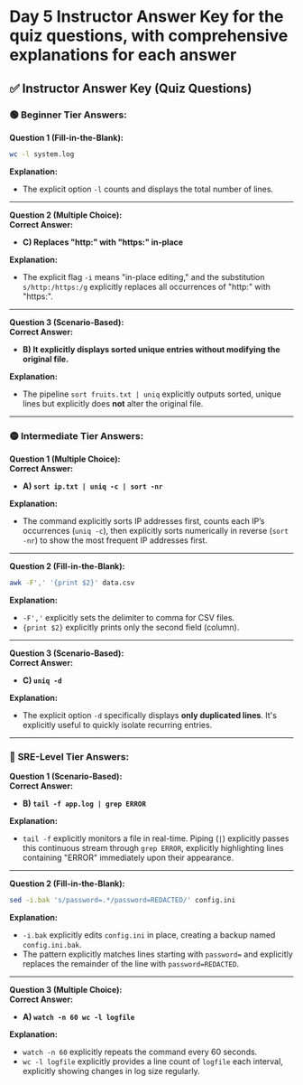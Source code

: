 # Day 5 Instructor Answer Key for the quiz questions, with comprehensive explanations for each answer

## ✅ **Instructor Answer Key (Quiz Questions)**

### 🟢 **Beginner Tier Answers:**

**Question 1 (Fill-in-the-Blank):**  

```bash
wc -l system.log
```

**Explanation:**  

- The explicit option `-l` counts and displays the total number of lines.

---

**Question 2 (Multiple Choice):**  
**Correct Answer:**  

- **C) Replaces "http:" with "https:" in-place**

**Explanation:**  

- The explicit flag `-i` means "in-place editing," and the substitution `s/http:/https:/g` explicitly replaces all occurrences of "http:" with "https:".

---

**Question 3 (Scenario-Based):**  
**Correct Answer:**  

- **B) It explicitly displays sorted unique entries without modifying the original file.**

**Explanation:**  

- The pipeline `sort fruits.txt | uniq` explicitly outputs sorted, unique lines but explicitly does **not** alter the original file.

---

### 🟡 **Intermediate Tier Answers:**

**Question 1 (Multiple Choice):**  
**Correct Answer:**  

- **A) `sort ip.txt | uniq -c | sort -nr`**

**Explanation:**  

- The command explicitly sorts IP addresses first, counts each IP’s occurrences (`uniq -c`), then explicitly sorts numerically in reverse (`sort -nr`) to show the most frequent IP addresses first.

---

**Question 2 (Fill-in-the-Blank):**  

```bash
awk -F',' '{print $2}' data.csv
```

**Explanation:**  

- `-F','` explicitly sets the delimiter to comma for CSV files.
- `{print $2}` explicitly prints only the second field (column).

---

**Question 3 (Scenario-Based):**  
**Correct Answer:**  

- **C) `uniq -d`**

**Explanation:**  

- The explicit option `-d` specifically displays **only duplicated lines**. It's explicitly useful to quickly isolate recurring entries.

---

### 🔴 **SRE-Level Tier Answers:**

**Question 1 (Scenario-Based):**  
**Correct Answer:**  

- **B) `tail -f app.log | grep ERROR`**

**Explanation:**  

- `tail -f` explicitly monitors a file in real-time. Piping (`|`) explicitly passes this continuous stream through `grep ERROR`, explicitly highlighting lines containing "ERROR" immediately upon their appearance.

---

**Question 2 (Fill-in-the-Blank):**  

```bash
sed -i.bak 's/password=.*/password=REDACTED/' config.ini
```

**Explanation:**  

- `-i.bak` explicitly edits `config.ini` in place, creating a backup named `config.ini.bak`.
- The pattern explicitly matches lines starting with `password=` and explicitly replaces the remainder of the line with `password=REDACTED`.

---

**Question 3 (Multiple Choice):**  
**Correct Answer:**  

- **A) `watch -n 60 wc -l logfile`**

**Explanation:**  

- `watch -n 60` explicitly repeats the command every 60 seconds.
- `wc -l logfile` explicitly provides a line count of `logfile` each interval, explicitly showing changes in log size regularly.
